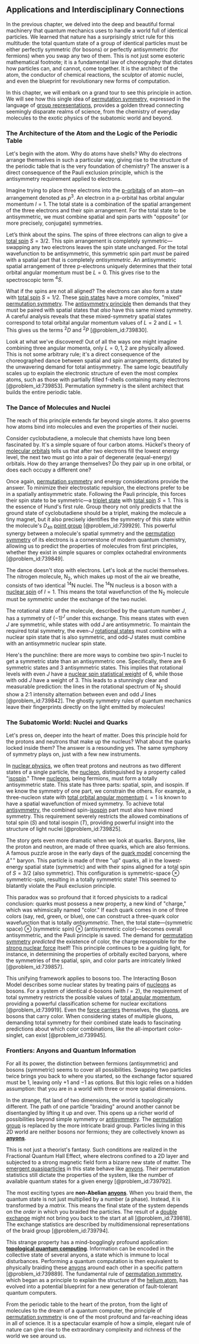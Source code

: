 ## Applications and Interdisciplinary Connections

In the previous chapter, we delved into the deep and beautiful formal machinery that quantum mechanics uses to handle a world full of identical particles. We learned that nature has a surprisingly strict rule for this multitude: the total quantum state of a group of identical particles must be either perfectly symmetric (for bosons) or perfectly antisymmetric (for fermions) when you swap any two of them. This is not just some esoteric mathematical footnote; it is a fundamental law of choreography that dictates how particles can, and cannot, come together. It is the architect of the atom, the conductor of chemical reactions, the sculptor of atomic nuclei, and even the blueprint for revolutionary new forms of computation.

In this chapter, we will embark on a grand tour to see this principle in action. We will see how this single idea of [permutation symmetry](@article_id:185331), expressed in the language of [group representations](@article_id:144931), provides a golden thread connecting seemingly disparate realms of science, from the chemistry of everyday molecules to the exotic physics of the subatomic world and beyond.

### The Architecture of the Atom and the Logic of the Periodic Table

Let's begin with the atom. Why do atoms have shells? Why do electrons arrange themselves in such a particular way, giving rise to the structure of the periodic table that is the very foundation of chemistry? The answer is a direct consequence of the Pauli exclusion principle, which is the antisymmetry requirement applied to electrons.

Imagine trying to place three electrons into the [p-orbitals](@article_id:264029) of an atom—an arrangement denoted as $p^3$. An electron in a p-orbital has orbital angular momentum $l=1$. The total state is a combination of the spatial arrangement of the three electrons and their spin arrangement. For the total state to be antisymmetric, we must combine spatial and spin parts with "opposite" (or more precisely, conjugate) symmetries.

Let’s think about the spins. The spins of three electrons can align to give a [total spin](@article_id:152841) $S=3/2$. This spin arrangement is completely symmetric—swapping any two electrons leaves the spin state unchanged. For the total wavefunction to be antisymmetric, this symmetric spin part *must* be paired with a spatial part that is completely *antisymmetric*. An antisymmetric spatial arrangement of three p-electrons uniquely determines that their total orbital angular momentum must be $L=0$. This gives rise to the spectroscopic term $^4S$.

What if the spins are not all aligned? The electrons can also form a state with [total spin](@article_id:152841) $S=1/2$. These [spin states](@article_id:148942) have a more complex, "mixed" [permutation symmetry](@article_id:185331). The [antisymmetry principle](@article_id:136837) then demands that they must be paired with spatial states that *also* have this same mixed symmetry. A careful analysis reveals that these mixed-symmetry spatial states correspond to total orbital angular momentum values of $L=2$ and $L=1$. This gives us the terms $^2D$ and $^2P$ [@problem_id:739830].

Look at what we've discovered! Out of all the ways one might imagine combining three angular momenta, only $L=0, 1, 2$ are physically allowed. This is not some arbitrary rule; it's a direct consequence of the choreographed dance between spatial and spin arrangements, dictated by the unwavering demand for total antisymmetry. The same logic beautifully scales up to explain the electronic structure of even the most complex atoms, such as those with partially filled f-shells containing many electrons [@problem_id:739853]. Permutation symmetry is the silent architect that builds the entire periodic table.

### The Dance of Molecules and Nuclei

The reach of this principle extends far beyond single atoms. It also governs how atoms bind into molecules and even the properties of their nuclei.

Consider cyclobutadiene, a molecule that chemists have long been fascinated by. It's a simple square of four carbon atoms. Hückel's theory of [molecular orbitals](@article_id:265736) tells us that after two electrons fill the lowest energy level, the next two must go into a pair of degenerate (equal-energy) orbitals. How do they arrange themselves? Do they pair up in one orbital, or does each occupy a different one?

Once again, [permutation symmetry](@article_id:185331) and energy considerations provide the answer. To minimize their electrostatic repulsion, the electrons prefer to be in a spatially antisymmetric state. Following the Pauli principle, this forces their spin state to be symmetric—a [triplet state](@article_id:156211) with [total spin](@article_id:152841) $S=1$. This is the essence of Hund's first rule. Group theory not only predicts that the ground state of cyclobutadiene should be a triplet, making the molecule a tiny magnet, but it also precisely identifies the symmetry of this state within the molecule's $D_{4h}$ [point group](@article_id:144508) [@problem_id:739929]. This powerful synergy between a molecule's spatial symmetry and the [permutation symmetry](@article_id:185331) of its electrons is a cornerstone of modern quantum chemistry, allowing us to predict the properties of molecules from first principles, whether they exist in simple squares or complex octahedral environments [@problem_id:739849].

The dance doesn't stop with electrons. Let's look at the nuclei themselves. The nitrogen molecule, N$_2$, which makes up most of the air we breathe, consists of two identical $^{14}$N nuclei. The $^{14}$N nucleus is a boson with a [nuclear spin](@article_id:150529) of $I=1$. This means the total wavefunction of the N$_2$ molecule must be *symmetric* under the exchange of the two nuclei.

The rotational state of the molecule, described by the quantum number $J$, has a symmetry of $(-1)^J$ under this exchange. This means states with even $J$ are symmetric, while states with odd $J$ are antisymmetric. To maintain the required total symmetry, the even-$J$ [rotational states](@article_id:158372) must combine with a nuclear spin state that is also symmetric, and odd-$J$ states must combine with an antisymmetric nuclear spin state.

Here's the punchline: there are more ways to combine two spin-1 nuclei to get a symmetric state than an antisymmetric one. Specifically, there are 6 symmetric states and 3 antisymmetric states. This implies that rotational levels with even $J$ have a [nuclear spin statistical weight](@article_id:185541) of 6, while those with odd $J$ have a weight of 3. This leads to a stunningly clear and measurable prediction: the lines in the rotational spectrum of N$_2$ should show a 2:1 intensity alternation between even and odd $J$ lines [@problem_id:739842]. The ghostly symmetry rules of quantum mechanics leave their fingerprints directly on the light emitted by molecules!

### The Subatomic World: Nuclei and Quarks

Let's press on, deeper into the heart of matter. Does this principle hold for the protons and neutrons that make up the nucleus? What about the quarks locked inside them? The answer is a resounding yes. The same symphony of symmetry plays on, just with a few new instruments.

In [nuclear physics](@article_id:136167), we often treat protons and neutrons as two different states of a single particle, the [nucleon](@article_id:157895), distinguished by a property called "[isospin](@article_id:156020)." Three [nucleons](@article_id:180374), being fermions, must form a totally antisymmetric state. This state has three parts: spatial, spin, and isospin. If we know the symmetry of one part, we constrain the others. For example, a three-nucleon state with [total orbital angular momentum](@article_id:264808) $L=1$ is known to have a spatial wavefunction of mixed symmetry. To achieve total [antisymmetry](@article_id:261399), the combined spin-[isospin](@article_id:156020) part must also have mixed symmetry. This requirement severely restricts the allowed combinations of total spin ($S$) and total isospin ($T$), providing powerful insight into the structure of light nuclei [@problem_id:739825].

The story gets even more dramatic when we look at quarks. Baryons, like the proton and neutron, are made of three quarks, which are also fermions. A famous puzzle arose in the early days of the [quark model](@article_id:147269) concerning the $\Delta^{++}$ baryon. This particle is made of three "up" quarks, all in the lowest-energy spatial state (symmetric) and with their spins aligned for a total spin of $S=3/2$ (also symmetric). This configuration is symmetric-space $\otimes$ symmetric-spin, resulting in a totally symmetric state! This seemed to blatantly violate the Pauli exclusion principle.

This paradox was so profound that it forced physicists to a radical conclusion: quarks must possess a new property, a new kind of "charge," which was whimsically named "color." If each quark comes in one of three colors (say, red, green, or blue), one can construct a three-quark color wavefunction that is totally *antisymmetric*. Then, the total state—(symmetric space) $\otimes$ (symmetric spin) $\otimes$ (antisymmetric color)—becomes overall antisymmetric, and the Pauli principle is saved. The demand for [permutation symmetry](@article_id:185331) *predicted* the existence of color, the charge responsible for the [strong nuclear force](@article_id:158704) itself! This principle continues to be a guiding light, for instance, in determining the properties of orbitally excited baryons, where the symmetries of the spatial, spin, and color parts are intricately linked [@problem_id:739857].

This unifying framework applies to bosons too. The Interacting Boson Model describes some nuclear states by treating pairs of [nucleons](@article_id:180374) as bosons. For a system of identical d-bosons (with $l=2$), the requirement of total symmetry restricts the possible values of [total angular momentum](@article_id:155254), providing a powerful classification scheme for nuclear excitations [@problem_id:739919]. Even the [force carriers](@article_id:160940) themselves, the [gluons](@article_id:151233), are bosons that carry color. When considering states of multiple gluons, demanding total symmetry for their combined state leads to fascinating predictions about which color combinations, like the all-important color-singlet, can exist [@problem_id:739945].

### Frontiers: Anyons and Quantum Information

For all its power, the distinction between fermions (antisymmetric) and bosons (symmetric) seems to cover all possibilities. Swapping two particles twice brings you back to where you started, so the exchange factor squared must be 1, leaving only $+1$ and $-1$ as options. But this logic relies on a hidden assumption: that you are in a world with three or more spatial dimensions.

In the strange, flat land of two dimensions, the world is topologically different. The path of one particle "braiding" around another cannot be disentangled by lifting it up and over. This opens up a richer world of possibilities beyond simple symmetry or [antisymmetry](@article_id:261399). The [permutation group](@article_id:145654) is replaced by the more intricate braid group. Particles living in this 2D world are neither bosons nor fermions; they are collectively known as **[anyons](@article_id:143259)**.

This is not just a theorist's fantasy. Such conditions are realized in the Fractional Quantum Hall Effect, where electrons confined to a 2D layer and subjected to a strong magnetic field form a bizarre new state of matter. The [emergent quasiparticles](@article_id:144266) in this state behave like [anyons](@article_id:143259). Their permutation statistics still dictate the properties of the system, like the number of available quantum states for a given energy [@problem_id:739792].

The most exciting types are **non-Abelian [anyons](@article_id:143259)**. When you braid them, the quantum state is not just multiplied by a number (a phase). Instead, it is transformed by a *matrix*. This means the final state of the system depends on the *order* in which you braided the particles. The result of a [double exchange](@article_id:136643) might not bring you back to the start at all [@problem_id:739818]. The exchange statistics are described by multidimensional representations of the braid group [@problem_id:739794].

This strange property has a mind-bogglingly profound application: **[topological quantum computing](@article_id:138166)**. Information can be encoded in the collective state of several anyons, a state which is immune to local disturbances. Performing a quantum computation is then equivalent to physically braiding these [anyons](@article_id:143259) around each other in a specific pattern [@problem_id:739889]. The fundamental rule of [permutation symmetry](@article_id:185331), which began as a principle to explain the structure of the [helium atom](@article_id:149750), has evolved into a potential blueprint for a new generation of fault-tolerant quantum computers.

From the periodic table to the heart of the proton, from the light of molecules to the dream of a quantum computer, the principle of [permutation symmetry](@article_id:185331) is one of the most profound and far-reaching ideas in all of science. It is a spectacular example of how a simple, elegant rule of nature can give rise to the extraordinary complexity and richness of the world we see around us.